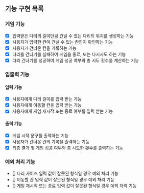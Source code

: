## 기능 구현 목록

### 게임 기능

- [x] 입력받은 다리의 길이만큼 건널 수 있는 다리의 위치를 생성하는 기능
- [x] 사용자가 입력한 칸이 건널 수 있는 칸인지 확인하는 기능
- [x] 사용자가 건너온 칸을 기록하는 기능
- [x] 다리를 건너기를 실패하여 게임을 종료, 또는 다시시도 하는 기능
- [x] 다리 건너기를 성공하여 게임 성공 여부와 총 시도 횟수를 계산하는 기능

### 입출력 기능

#### 입력 기능

- [x] 사용자에게 다리 길이를 입력 받는 기능
- [x] 사용자에게 이동할 칸을 입력 받는 기능
- [x] 사용자에게 게임 재시작 또는 종료 여부를 입력 받는 기능

#### 출력 기능

- [x] 게임 시작 문구를 출력하는 기능
- [x] 사용자가 건너온 칸의 기록을 출력하는 기능
- [x] 최종 결과 및 게임 성공 여부와 총 시도한 횟수를 출력하는 기능

### 예외 처리 기능

- [] 다리 사이즈 입력 값이 잘못된 형식일 경우 예외 처리 기능
- [] 이동할 칸 입력 값이 잘못된 형식일 경우 예외 처리 기능
- [] 게임 재시작 또는 종료 입력 값이 잘못된 형식일 경우 예외 처리 기능
